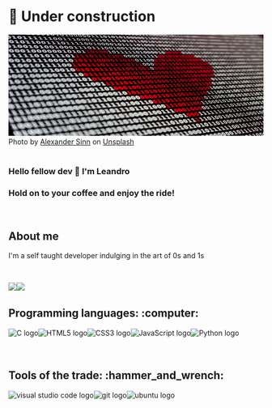 # :construction: Under construction

<img alt="zeros and ones with a heart pattern" src="binary_alexander_sinn_unplash.jpg" width="100%" height="200px"/>
Photo by <a href="https://unsplash.com/@swimstaralex?utm_source=unsplash&utm_medium=referral&utm_content=creditCopyText">Alexander Sinn</a> on <a href="https://unsplash.com/s/photos/binary-code?utm_source=unsplash&utm_medium=referral&utm_content=creditCopyText">Unsplash</a>

<br />
<br />

### Hello fellow dev 👋 I'm Leandro
### Hold on to your coffee and enjoy the ride!
<br />

## About me

<p> I'm a self taught developer indulging in the art of 0s and 1s</p>

<br />

<img height="180em" src="https://github-readme-stats.vercel.app/api?username=ldfracao&theme=blue-green&bg_color=0,000000,053000&text_color=FFFFFF&custom_title=Hero's stats"><img height="180em" src="https://github-readme-stats.vercel.app/api/top-langs/?username=ldfracao&theme=blue-green&layout=compact&exclude_repo=nand2tetris&bg_color=0,053000,095c00&text_color=FFFFFF&custom_title=Super powers">

<h2>Programming languages: :computer:</h2>

<a href="http://www.open-std.org/">
<img align="left" alt="C logo" src="https://img.icons8.com/color/48/000000/c-programming.png" /></a>
<a href="https://html.spec.whatwg.org/"><img align="left" alt="HTML5 logo" src="https://img.icons8.com/color/48/000000/html-5--v1.png" /> </a>
<a href="https://www.w3.org/Style/CSS/"><img align="left" alt="CSS3 logo" src="https://img.icons8.com/color/48/000000/css3.png" /></a>
<img align="left" alt="JavaScript logo" src="https://img.icons8.com/color/48/000000/javascript.png" />
<a href="https://www.python.org/"> <img align="left" alt="Python logo" src="https://img.icons8.com/color/48/000000/python.png" /></a>

<br />
<br />
<br />

<h2>Tools of the trade: :hammer_and_wrench:</h2>

<a href="https://code.visualstudio.com/">
<img align="left" alt="visual studio code logo" src="https://img.icons8.com/fluent/48/000000/visual-studio-code-2019.png" /></a>
<a href="https://git-scm.com/"><img align="left" alt="git logo" src="https://img.icons8.com/color/48/000000/git.png"/></a>
<a href="https://ubuntu.com/">
<img align="left" alt="ubuntu logo" src="https://img.icons8.com/color/48/000000/ubuntu--v1.png"/></a>


<!--
- 🔭 I’m currently working on ...
- 🌱 I’m currently learning ...
- 👯 I’m looking to collaborate on ...
- 🤔 I’m looking for help with ...
- 💬 Ask me about ...
- 📫 How to reach me: ...
- 😄 Pronouns: ...
- ⚡ Fun fact: ...
-->
